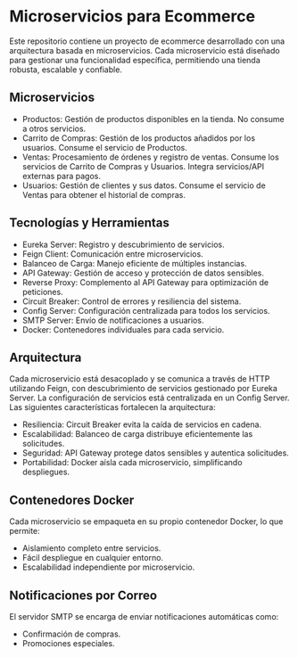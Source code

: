 # Microservicios para Ecommerce
Este repositorio contiene un proyecto de ecommerce desarrollado con una arquitectura basada en microservicios. Cada microservicio está diseñado para gestionar una funcionalidad específica, permitiendo una tienda robusta, escalable y confiable.

## Microservicios
- Productos: Gestión de productos disponibles en la tienda.
No consume a otros servicios.
- Carrito de Compras: Gestión de los productos añadidos por los usuarios.
  Consume el servicio de Productos.
- Ventas: Procesamiento de órdenes y registro de ventas.
  Consume los servicios de Carrito de Compras y Usuarios.
  Integra servicios/API externas para pagos.
- Usuarios: Gestión de clientes y sus datos.
  Consume el servicio de Ventas para obtener el historial de compras.

## Tecnologías y Herramientas
- Eureka Server: Registro y descubrimiento de servicios.
- Feign Client: Comunicación entre microservicios.
- Balanceo de Carga: Manejo eficiente de múltiples instancias.
- API Gateway: Gestión de acceso y protección de datos sensibles.
- Reverse Proxy: Complemento al API Gateway para optimización de peticiones.
- Circuit Breaker: Control de errores y resiliencia del sistema.
- Config Server: Configuración centralizada para todos los servicios.
- SMTP Server: Envío de notificaciones a usuarios.
- Docker: Contenedores individuales para cada servicio.

## Arquitectura
Cada microservicio está desacoplado y se comunica a través de HTTP utilizando Feign, con descubrimiento de servicios gestionado por Eureka Server. La configuración de servicios está centralizada en un Config Server. Las siguientes características fortalecen la arquitectura:

- Resiliencia: Circuit Breaker evita la caída de servicios en cadena.
- Escalabilidad: Balanceo de carga distribuye eficientemente las solicitudes.
- Seguridad: API Gateway protege datos sensibles y autentica solicitudes.
- Portabilidad: Docker aísla cada microservicio, simplificando despliegues.

## Contenedores Docker
Cada microservicio se empaqueta en su propio contenedor Docker, lo que permite:

- Aislamiento completo entre servicios.
- Fácil despliegue en cualquier entorno.
- Escalabilidad independiente por microservicio.

## Notificaciones por Correo
El servidor SMTP se encarga de enviar notificaciones automáticas como:

- Confirmación de compras.
- Promociones especiales.
